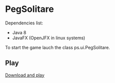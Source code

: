 # PegSolitare

Dependencies list:

 * Java 8
 * JavaFX (OpenJFX in linux systems)


To start the game lauch the class ps.ui.PegSolitare.


## Play

[Download and play](https://github.com/SoftwareMaintenance2017/PegSolitare/releases)
